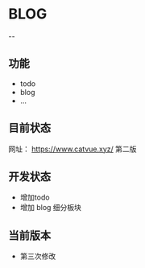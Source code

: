 # BLOG
--
## 功能
  - todo
  - blog 
  - ...
## 目前状态
   网址： https://www.catvue.xyz/ 第二版
   
## 开发状态
  - 增加todo 
  - 增加 blog 细分板块
  
## 当前版本
   - 第三次修改